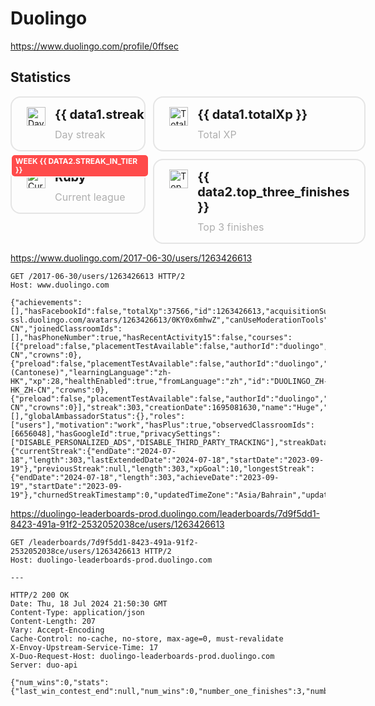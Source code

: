 # Duolingo

https://www.duolingo.com/profile/0ffsec

<script setup>
import { ref, onMounted } from 'vue'

const data1 = ref()
const data2 = ref()

onMounted(async () => {
  const res1 = await fetch('https://test.cors.workers.dev/?https://www.duolingo.com/2017-06-30/users/1263426613')
  data1.value = (await res1.json())

  const res2 = await fetch('https://test.cors.workers.dev/?https://duolingo-leaderboards-prod.duolingo.com/leaderboards/7d9f5dd1-8423-491a-91f2-2532052038ce/users/1263426613')
  data2.value = (await res2.json())
})
</script>

<!-- <p v-if="data2">
The current latest stable version of pnpm is <strong>{{ data2.tier }}</strong>.
</p>
<p v-else>
Checking ...
</p> -->

## **Statistics**

<div>
    <div class="tlj">
        <div class="v5">
            <div class="soc">
                <img class="icon" src="https://d35aaqx5ub95lt.cloudfront.net/images/profile/8a6dca76019d059a81c4c7c1145aa7a4.svg" alt="Day streak icon" />
                <div class="rjb">
                    <h4 class="text-1" v-if="data1">{{ data1.streak }}</h4>
                    <div class="text-2">Day streak</div>
                </div>
            </div>
        </div>
        <div class="v5">
            <div class="soc">
                <img class="icon" src="https://d35aaqx5ub95lt.cloudfront.net/images/profile/01ce3a817dd01842581c3d18debcbc46.svg" alt="Total XP icon" />
                <div class="">
                    <h4 class="text-1" v-if="data1">{{ data1.totalXp }}</h4>
                    <div class="text-2">Total XP</div>
                </div>
            </div>
        </div>
        <div class="v5">
            <div class="badge" v-if="data2">Week {{ data2.streak_in_tier }}</div>
            <div class="soc">
                <img class="icon" src="https://d35aaqx5ub95lt.cloudfront.net/images/leagues/74d6ab6e5b6f92e7d16a4a6664d1fafd.svg" alt="Current league icon" />
                <div class="">
                    <h4 class="text-1">Ruby</h4>
                    <div class="text-2">Current league</div>
                </div>
            </div>
        </div>
        <div class="v5">
            <div class="soc">
                <img class="icon" src="https://d35aaqx5ub95lt.cloudfront.net/images/profile/3f97ae337724f7edb6dfbef23cd3a6e7.svg" alt="Top 3 finishes icon" />
                <div class="">
                    <h4 class="text-1" v-if="data2">{{ data2.top_three_finishes }}</h4>
                    <div class="text-2">Top 3 finishes</div>
                </div>
            </div>
        </div>
    </div>
</div>

<style>
    .tlj {
        display: grid;
        gap: 12px;
        grid-template-columns: repeat(2, 1fr);
      }
    
      .v5 {
        position: relative;
      }
    
      .soc {
        border: 2px solid rgb(229, 229, 229);
        border-radius: 16px;
        display: flex;
        overflow: hidden;
        padding: 15px 24px;
      }
    
      .icon {
        margin-right: 15px;
        width: 30px;
        border-style: none;
      }
    
      .rjb {
        align-self: center;
        flex: 1 0 auto;
      }
    
      .text-1 {
        font-size: 20px;
        margin-bottom: 4px;
        margin: 0 0 10px;
      }
    
      .text-2 {
        color: rgb(175, 175, 175);
        font-size: 16px;
      }
    
      .badge {
        background-color: rgb(255, 75, 75);
        border: 2px solid rgb(255, 255, 255);
        border-radius: 7px;
        color: rgb(255, 255, 255);
        font-size: 12px;
        font-weight: 700;
        line-height: 14px;
        padding: 3px 5px 3px 6px;
        position: absolute;
        right: -6px;
        text-transform: uppercase;
        top: -8px;
      }
</style>


https://www.duolingo.com/2017-06-30/users/1263426613

```
GET /2017-06-30/users/1263426613 HTTP/2
Host: www.duolingo.com

{"achievements":[],"hasFacebookId":false,"totalXp":37566,"id":1263426613,"acquisitionSurveyReason":"friendsOrFamily","fromLanguage":"zh","picture":"//simg-ssl.duolingo.com/avatars/1263426613/0KY0x6mhwZ","canUseModerationTools":false,"emailVerified":true,"currentCourseId":"DUOLINGO_EN_ZH-CN","joinedClassroomIds":[],"hasPhoneNumber":true,"hasRecentActivity15":false,"courses":[{"preload":false,"placementTestAvailable":false,"authorId":"duolingo","title":"English","learningLanguage":"en","xp":37508,"healthEnabled":true,"fromLanguage":"zh","id":"DUOLINGO_EN_ZH-CN","crowns":0},{"preload":false,"placementTestAvailable":false,"authorId":"duolingo","title":"Chinese (Cantonese)","learningLanguage":"zh-HK","xp":28,"healthEnabled":true,"fromLanguage":"zh","id":"DUOLINGO_ZH-HK_ZH-CN","crowns":0},{"preload":false,"placementTestAvailable":false,"authorId":"duolingo","title":"Japanese","learningLanguage":"ja","xp":30,"healthEnabled":true,"fromLanguage":"zh","id":"DUOLINGO_JA_ZH-CN","crowns":0}],"streak":303,"creationDate":1695081630,"name":"Huge","_achievements":[],"globalAmbassadorStatus":{},"roles":["users"],"motivation":"work","hasPlus":true,"observedClassroomIds":[6656048],"hasGoogleId":true,"privacySettings":["DISABLE_PERSONALIZED_ADS","DISABLE_THIRD_PARTY_TRACKING"],"streakData":{"currentStreak":{"endDate":"2024-07-18","length":303,"lastExtendedDate":"2024-07-18","startDate":"2023-09-19"},"previousStreak":null,"length":303,"xpGoal":10,"longestStreak":{"endDate":"2024-07-18","length":303,"achieveDate":"2023-09-19","startDate":"2023-09-19"},"churnedStreakTimestamp":0,"updatedTimeZone":"Asia/Bahrain","updatedTimestamp":1721293200,"startTimestamp":1695114000},"learningLanguage":"en","subscriberLevel":"PREMIUM","username":"0ffsec"}

```

https://duolingo-leaderboards-prod.duolingo.com/leaderboards/7d9f5dd1-8423-491a-91f2-2532052038ce/users/1263426613

```
GET /leaderboards/7d9f5dd1-8423-491a-91f2-2532052038ce/users/1263426613 HTTP/2
Host: duolingo-leaderboards-prod.duolingo.com

---

HTTP/2 200 OK
Date: Thu, 18 Jul 2024 21:50:30 GMT
Content-Type: application/json
Content-Length: 207
Vary: Accept-Encoding
Cache-Control: no-cache, no-store, max-age=0, must-revalidate
X-Envoy-Upstream-Service-Time: 17
X-Duo-Request-Host: duolingo-leaderboards-prod.duolingo.com
Server: duo-api

{"num_wins":0,"stats":{"last_win_contest_end":null,"num_wins":0,"number_one_finishes":3,"number_two_finishes":2,"streak_in_tier":2,"top_three_finishes":6},"streak_in_tier":2,"tier":4,"top_three_finishes":6}
```